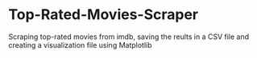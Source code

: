 # Top-Rated-Movies-Scraper
Scraping top-rated movies from imdb, saving the reults in a CSV file and creating a visualization  file using Matplotlib
